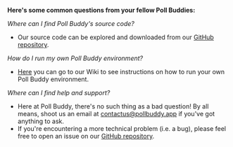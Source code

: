 **Here's some common questions from your fellow Poll Buddies:**

*Where can I find Poll Buddy's source code?*
- Our source code can be explored and downloaded from our [GitHub repository](https://github.com/PollBuddy/PollBuddy).

*How do I run my own Poll Buddy environment?*
- [Here](https://github.com/PollBuddy/PollBuddy/wiki/Installation-Instructions) you can go to our Wiki to see instructions on how to run your own Poll Buddy environment.

*Where can I find help and support?*
- Here at Poll Buddy, there's no such thing as a bad question! By all means, shoot us an email at <contactus@pollbuddy.app> if you've got anything to ask.
- If you're encountering a more technical problem (i.e. a bug), please feel free to open an issue on our [GitHub repository](https://github.com/PollBuddy/PollBuddy).

